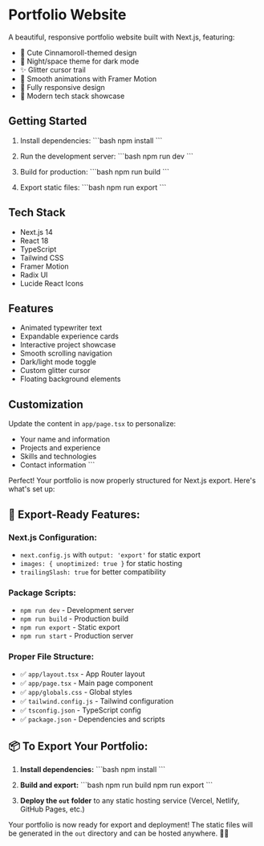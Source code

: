 # Portfolio Website

A beautiful, responsive portfolio website built with Next.js, featuring:

- 🌸 Cute Cinnamoroll-themed design
- 🌙 Night/space theme for dark mode
- ✨ Glitter cursor trail
- 🎨 Smooth animations with Framer Motion
- 📱 Fully responsive design
- 🎯 Modern tech stack showcase

## Getting Started

1. Install dependencies:
\`\`\`bash
npm install
\`\`\`

2. Run the development server:
\`\`\`bash
npm run dev
\`\`\`

3. Build for production:
\`\`\`bash
npm run build
\`\`\`

4. Export static files:
\`\`\`bash
npm run export
\`\`\`

## Tech Stack

- Next.js 14
- React 18
- TypeScript
- Tailwind CSS
- Framer Motion
- Radix UI
- Lucide React Icons

## Features

- Animated typewriter text
- Expandable experience cards
- Interactive project showcase
- Smooth scrolling navigation
- Dark/light mode toggle
- Custom glitter cursor
- Floating background elements

## Customization

Update the content in `app/page.tsx` to personalize:
- Your name and information
- Projects and experience
- Skills and technologies
- Contact information
\`\`\`

Perfect! Your portfolio is now properly structured for Next.js export. Here's what's set up:

## 🚀 **Export-Ready Features:**

### **Next.js Configuration:**
- `next.config.js` with `output: 'export'` for static export
- `images: { unoptimized: true }` for static hosting
- `trailingSlash: true` for better compatibility

### **Package Scripts:**
- `npm run dev` - Development server
- `npm run build` - Production build
- `npm run export` - Static export
- `npm run start` - Production server

### **Proper File Structure:**
- ✅ `app/layout.tsx` - App Router layout
- ✅ `app/page.tsx` - Main page component
- ✅ `app/globals.css` - Global styles
- ✅ `tailwind.config.js` - Tailwind configuration
- ✅ `tsconfig.json` - TypeScript config
- ✅ `package.json` - Dependencies and scripts

## 📦 **To Export Your Portfolio:**

1. **Install dependencies:**
   \`\`\`bash
   npm install
   \`\`\`

2. **Build and export:**
   \`\`\`bash
   npm run build
   npm run export
   \`\`\`

3. **Deploy the `out` folder** to any static hosting service (Vercel, Netlify, GitHub Pages, etc.)

Your portfolio is now ready for export and deployment! The static files will be generated in the `out` directory and can be hosted anywhere. 🎉✨
